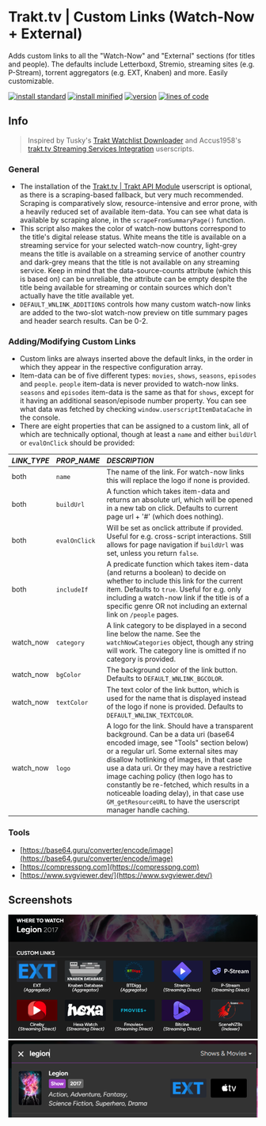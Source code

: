 # Trakt.tv | Custom Links (Watch-Now + External)
Adds custom links to all the "Watch-Now" and "External" sections (for titles and people). The defaults include Letterboxd, Stremio, streaming sites (e.g. P-Stream), torrent aggregators (e.g. EXT, Knaben) and more. Easily customizable.

[![install standard](https://img.shields.io/badge/install-standard-006400)](https://raw.githubusercontent.com/Fenn3c401/Trakt.tv-Userscript-Collection/main/userscripts/dist/wkt34fcz.user.js) [![install minified](https://img.shields.io/badge/install-minified-64962a)](https://raw.githubusercontent.com/Fenn3c401/Trakt.tv-Userscript-Collection/main/userscripts/dist/wkt34fcz.min.user.js) [![version](https://img.shields.io/badge/version-0.5.4-blue)](../../../../commits/main/userscripts/dist/wkt34fcz.user.js) [![lines of code](https://img.shields.io/badge/loc-408-orange)](../../userscripts/dist/wkt34fcz.user.js)

## Info
> Inspired by Tusky's [Trakt Watchlist Downloader](https://greasyfork.org/scripts/17991) and Accus1958's [trakt.tv Streaming Services Integration](https://greasyfork.org/scripts/486706) userscripts.

### General
- The installation of the [Trakt.tv | Trakt API Module](f785bub0.md) userscript is optional, as there is a scraping-based fallback, but very much recommended. Scraping is comparatively slow,
    resource-intensive and error prone, with a heavily reduced set of available item-data. You can see what data is available by scraping alone, in the `scrapeFromSummaryPage()` function.
- This script also makes the color of watch-now buttons correspond to the title's digital release status. White means the title is available on a streaming service for your selected watch-now country,
    light-grey means the title is available on a streaming service of another country and dark-grey means that the title is not available on any streaming service.
    Keep in mind that the data-source-counts attribute (which this is based on) can be unreliable, the attribute can be empty despite the title being available for streaming or
    contain sources which don't actually have the title available yet.
- `DEFAULT_WNLINK_ADDITIONS` controls how many custom watch-now links are added to the two-slot watch-now preview on title summary pages and header search results. Can be 0-2.

### Adding/Modifying Custom Links
- Custom links are always inserted above the default links, in the order in which they appear in the respective configuration array.
- Item-data can be of five different types: `movies`, `shows`, `seasons`, `episodes` and `people`. `people` item-data is never provided to watch-now links. `seasons` and `episodes` item-data
    is the same as that for `shows`, except for it having an additional season/episode number property. You can see what data was fetched by checking `window.userscriptItemDataCache` in the console.
- There are eight properties that can be assigned to a custom link, all of which are technically optional, though at least a `name` and either `buildUrl` or `evalOnClick` should be provided:

| *LINK_TYPE* | *PROP_NAME*   | *DESCRIPTION* |
| :---------- | :------------ | :------------ |
| both        | `name`        | The name of the link. For watch-now links this will replace the logo if none is provided. |
| both        | `buildUrl`    | A function which takes item-data and returns an absolute url, which will be opened in a new tab on click. Defaults to current page url + '#' (which does nothing). |
| both        | `evalOnClick` | Will be set as onclick attribute if provided. Useful for e.g. cross-script interactions. Still allows for page navigation if `buildUrl` was set, unless you return `false`. |
| both        | `includeIf`   | A predicate function which takes item-data (and returns a boolean) to decide on whether to include this link for the current item. Defaults to `true`. Useful for e.g. only including a watch-now link if the title is of a specific genre OR not including an external link on `/people` pages. |
| watch_now   | `category`    | A link category to be displayed in a second line below the name. See the `watchNowCategories` object, though any string will work. The category line is omitted if no category is provided. |
| watch_now   | `bgColor`     | The background color of the link button. Defaults to `DEFAULT_WNLINK_BGCOLOR`. |
| watch_now   | `textColor`   | The text color of the link button, which is used for the name that is displayed instead of the logo if none is provided. Defaults to `DEFAULT_WNLINK_TEXTCOLOR`. |
| watch_now   | `logo`        | A logo for the link. Should have a transparent background. Can be a data uri (base64 encoded image, see "Tools" section below) or a regular url. Some external sites may disallow hotlinking of images, in that case use a data uri. Or they may have a restrictive image caching policy (then logo has to constantly be re-fetched, which results in a noticeable loading delay), in that case use `GM_getResourceURL` to have the userscript manager handle caching. |

### Tools
- [https://base64.guru/converter/encode/image](https://base64.guru/converter/encode/image)
- [https://compresspng.com](https://compresspng.com)
- [https://www.svgviewer.dev/](https://www.svgviewer.dev/)

## Screenshots
![screenshot](screenshots/wkt34fcz-1.png)
![screenshot](screenshots/wkt34fcz-2.png)